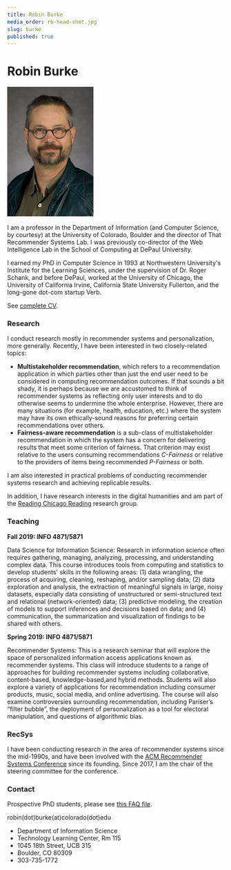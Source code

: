 ```yaml
---
title: Robin Burke
media_order: rb-head-shot.jpg
slug: burke
published: true
---
```


# Robin Burke

![Robin Burke photo](../rb-head-shot.jpg?resize=120,150&classes=left)

I am a professor in the Department of Information (and Computer Science, by courtesy) at the University of Colorado, Boulder and the director of That Recommender Systems Lab. I was previously co-director of the Web Intelligence Lab in the School of Computing at DePaul University. 

I earned my PhD in Computer Science in 1993 at Northwestern University's Institute for the Learning Sciences, under the supervision of Dr. Roger Schank, and before DePaul, worked at the University of Chicago, the University of California Irvine, California State University Fullerton, and the long-gone dot-com startup Verb.

See [complete CV](burke-cv-2019-01.pdf?target=_blank).

### Research

I conduct research mostly in recommender systems and personalization, more generally. Recently, I have been interested in two closely-related topics:

- **Multistakeholder recommendation**, which refers to a recommendation application in which parties other than just the end user need to be considered in computing recommendation outcomes. If that sounds a bit shady, it is perhaps because we are accustomed to think of recommender systems as reflecting only user interests and to do otherwise seems to undermine the whole enterprise. However, there are many situations (for example, health, education, etc.) where the system may have its own ethically-sound reasons for preferring certain recommendations over others. 
- **Fairness-aware recommendation** is a sub-class of multistakeholder recommendation in which the system has a concern for delivering results that meet some criterion of fairness. That criterion may exist relative to the users consuming recommendations _C-Fairness_ or relative to the providers of items being recommended _P-Fairness_ or both. 

I am also interested in practical problems of conducting recommender systems research and achieving replicable results. 

In addition, I have research interests in the digital humanities and am part of the <a href="http://dh.depaul.press/reading-chicago">Reading Chicago Reading</a> research group.

### Teaching

**Fall 2019: INFO 4871/5871**

Data Science for Information Science: Research in information science often requires gathering, managing, analyzing, processing, and
understanding complex data. This course introduces tools from computing and statistics to develop
students' skills in the following areas: (1) data wrangling, the process of acquiring, cleaning, reshaping,
and/or sampling data; (2) data exploration and analysis, the extraction of meaningful signals in large,
noisy datasets, especially data consisting of unstructured or semi-structured text and relational
(network-oriented) data; (3) predictive modeling, the creation of models to support inferences and
decisions based on data; and (4) communication, the summarization and visualization of findings to be
shared with others.

**Spring 2019: INFO 4871/5871**  	

Recommender Systems: This is a research seminar that will explore the space of personalized information access applications known as recommender systems. This class will introduce students to a range of approaches for building recommender systems including collaborative, content-based, knowledge-based,and hybrid methods. Students will also explore a variety of applications for recommendation including consumer products, music, social media, and online advertising. The course will also examine controversies surrounding recommendation, including Pariser’s “filter bubble”, the deployment of personalization as a tool for electoral manipulation, and questions of algorithmic bias.

### RecSys

I have been conducting research in the area of recommender systems since the mid-1990s, and have been involved with the [ACM Recommender Systems Conference](http://recsys.acm.org/) since its founding. Since 2017, I am the chair of the steering committee for the conference.

### Contact

Prospective PhD students, please see [this FAQ file](phd-faq).

robin(dot)burke(at)colorado(dot)edu

- Department of Information Science
- Technology Learning Center, Rm 115
- 1045 18th Street, UCB 315
- Boulder, CO 80309
- 303-735-1772


